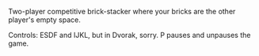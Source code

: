 Two-player competitive brick-stacker where your bricks are the
other player's empty space.

Controls: ESDF and IJKL, but in Dvorak, sorry. P pauses and
unpauses the game.
